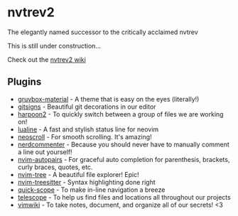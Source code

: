 # nvtrev2
The elegantly named successor to the critically acclaimed nvtrev

This is still under construction...

Check out the [nvtrev2 wiki](https://github.com/trevorhauter/nvtrev2/wiki)

## Plugins
- [gruvbox-material](https://github.com/sainnhe/gruvbox-material) - A theme that is easy on the eyes (literally!)
- [gitsigns](https://github.com/lewis6991/gitsigns.nvim) - Beautiful git decorations in our editor
- [harpoon2](https://github.com/ThePrimeagen/harpoon/tree/harpoon2) - To quickly switch between a group of files we are working on!
- [lualine](https://github.com/nvim-lualine/lualine.nvim) - A fast and stylish status line for neovim
- [neoscroll](https://github.com/karb94/neoscroll.nvim) - For smooth scrolling. It's amazing!
- [nerdcommenter](https://github.com/preservim/nerdcommenter) - Because you should never have to manually comment a line out yourself!
- [nvim-autopairs](https://github.com/windwp/nvim-autopairs) - For graceful auto completion for parenthesis, brackets, curly braces, quotes, etc.
- [nvim-tree](https://github.com/nvim-tree/nvim-tree.lua) - A beautiful file explorer! Epic!
- [nvim-treesitter](https://github.com/nvim-treesitter/nvim-treesitter) - Syntax highlighting done right
- [quick-scope](https://github.com/unblevable/quick-scope) - To make in-line navigation a breeze
- [telescope](https://github.com/nvim-telescope/telescope.nvim) - To help us find files and locations all throughout our projects
- [vimwiki](https://github.com/vimwiki/vimwiki) - To take notes, document, and organize all of our secrets! <3
